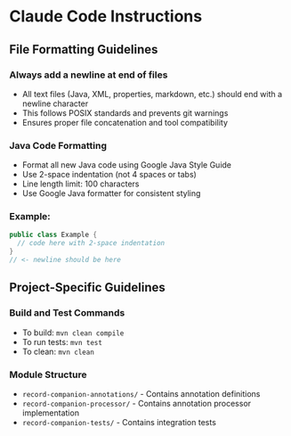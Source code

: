 # Claude Code Instructions

## File Formatting Guidelines

### Always add a newline at end of files

- All text files (Java, XML, properties, markdown, etc.) should end with a newline character
- This follows POSIX standards and prevents git warnings
- Ensures proper file concatenation and tool compatibility

### Java Code Formatting

- Format all new Java code using Google Java Style Guide
- Use 2-space indentation (not 4 spaces or tabs)
- Line length limit: 100 characters
- Use Google Java formatter for consistent styling

### Example:

```java
public class Example {
  // code here with 2-space indentation
}
// <- newline should be here
```

## Project-Specific Guidelines

### Build and Test Commands

- To build: `mvn clean compile`
- To run tests: `mvn test`
- To clean: `mvn clean`

### Module Structure

- `record-companion-annotations/` - Contains annotation definitions
- `record-companion-processor/` - Contains annotation processor implementation
- `record-companion-tests/` - Contains integration tests

